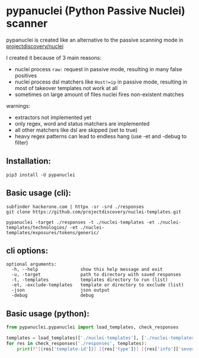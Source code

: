 # pypanuclei (Python Passive Nuclei) scanner

pypanuclei is created like an alternative to the passive scanning mode in [projectdiscovery/nuclei](https://github.com/projectdiscovery/nuclei/)


I created it because of 3 main reasons:
 - nuclei process `raw:` request in passive mode, resulting in many false positives
 - nuclei process dsl matchers like `Host!=ip` in passive mode, resulting in most of takeover templates not work at all
 - sometimes on large amount of files nuclei fires non-existent matches


warnings:
 - extractors not implemented yet
 - only regex, word and status matchers are implemented
 - all other matchers like dsl are skipped (set to true)
 - heavy regex patterns can lead to endless hang (use -et and -debug to filter)


## Installation: 
```
pip3 install -U pypanuclei
```

## Basic usage (cli):
```
subfinder hackerone.com | httpx -sr -srd ./responses
git clone https://github.com/projectdiscovery/nuclei-templates.git

pypanuclei -target ./responses -t ./nuclei-templates -et ./nuclei-templates/technologies/ -et ./nuclei-templates/exposures/tokens/generic/
```

## cli options:
```
optional arguments:
  -h, --help                show this help message and exit
  -u, -target               path to directory with saved responses
  -t, -templates            templates directory to run (list)
  -et, -exclude-templates   template or directory to exclude (list)
  -json                     json output
  -debug                    debug
```

## Basic usage (python):
```python
from pypanuclei.pypanuclei import load_templates, check_responses

templates = load_templates(['./nuclei-templates'], ['./nuclei-templates/technologies'])
for res in check_responses('./responses', templates):
    print(f"[{res['template-id']}] [{res['type']}] [{res['info']['severity']}] {res['path']}")
```

